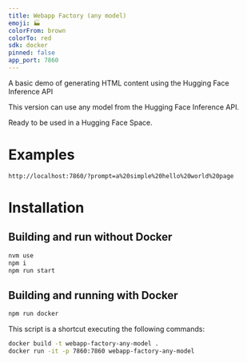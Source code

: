 ```yaml
---
title: Webapp Factory (any model)
emoji: 🏭
colorFrom: brown
colorTo: red
sdk: docker
pinned: false
app_port: 7860
---
```


A basic demo of generating HTML content using the Hugging Face Inference API

This version can use any model from the Hugging Face Inference API.

Ready to be used in a Hugging Face Space.

# Examples


```
http://localhost:7860/?prompt=a%20simple%20hello%20world%20page
```

# Installation
## Building and run without Docker

```bash
nvm use
npm i
npm run start
```

## Building and running with Docker

```bash
npm run docker
```

This script is a shortcut executing the following commands:

```bash
docker build -t webapp-factory-any-model .
docker run -it -p 7860:7860 webapp-factory-any-model
```
